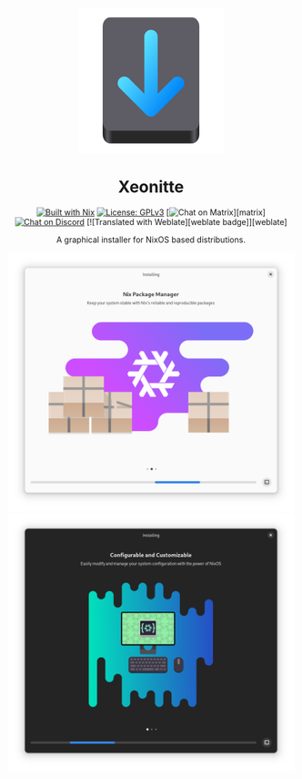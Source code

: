 <div align="center">

<img src="data/icons/org.xinux.Xeonitte.svg"/>

# Xeonitte

[![Built with Nix][builtwithnix badge]][builtwithnix]
[![License: GPLv3][GPLv3 badge]][GPLv3]
[![Chat on Matrix][matrix badge]][matrix]
[![Chat on Discord][discord badge]][discord]
[![Translated with Weblate][weblate badge]][weblate]

A graphical installer for NixOS based distributions.

<img src="data/screenshots/installing-light.png#gh-light-mode-only"/>
<img src="data/screenshots/installing-dark.png#gh-dark-mode-only"/>

</div>

[builtwithnix badge]: https://img.shields.io/badge/Built%20With-Nix-41439A?style=for-the-badge&logo=nixos&logoColor=white
[builtwithnix]: https://builtwithnix.org/
[GPLv3 badge]: https://img.shields.io/badge/License-GPLv3-blue.svg?style=for-the-badge
[GPLv3]: https://opensource.org/licenses/GPL-3.0
[matrix badge]: https://img.shields.io/badge/matrix-join%20chat-0cbc8c?style=for-the-badge&logo=matrix&logoColor=white
[discord badge]: https://img.shields.io/discord/1021080090676842506?color=7289da&label=Discord&logo=discord&logoColor=ffffff&style=for-the-badge
[discord]: https://discord.gg/6rWNMmdkgT
